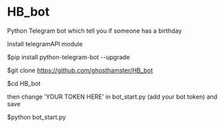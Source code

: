 # HB_bot
Python Telegram bot which tell you if someone has a birthday


Install telegramAPI module

  $pip install python-telegram-bot --upgrade


  $git clone https://github.com/ghosthamster/HB_bot
  
  $cd HB_bot
  
then change 'YOUR TOKEN HERE' in bot_start.py (add your bot token) and save

  $python bot_start.py

